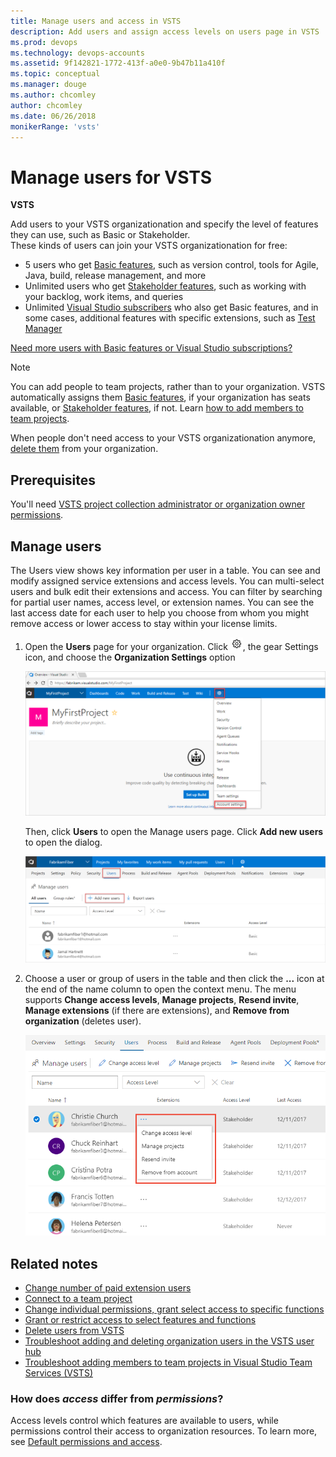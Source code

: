 ```yaml
---
title: Manage users and access in VSTS
description: Add users and assign access levels on users page in VSTS 
ms.prod: devops
ms.technology: devops-accounts
ms.assetid: 9f142821-1772-413f-a0e0-9b47b11a410f
ms.topic: conceptual
ms.manager: douge
ms.author: chcomley
author: chcomley
ms.date: 06/26/2018
monikerRange: 'vsts'
---
```

# Manage users for VSTS

**VSTS**

Add users to your VSTS organizationation and specify the level of features they can use, such as Basic or Stakeholder.  
These kinds of users can join your VSTS organizationation for free:

*	5 users who get [Basic features](https://visualstudio.microsoft.com/team-services/compare-features/), 
such as version control, tools for Agile, Java, build, release management, and more
*	Unlimited users who get [Stakeholder features](https://visualstudio.microsoft.com/team-services/compare-features/), 
such as working with your backlog, work items, and queries
*	Unlimited [Visual Studio subscribers](https://visualstudio.microsoft.com/team-services/compare-features/) 
who also get Basic features, and in some cases, additional features with specific extensions, such as 
[Test Manager](https://marketplace.visualstudio.com/items?itemName=ms.vss-testmanager-web) 

[Need more users with Basic features or Visual Studio subscriptions?](../../billing/buy-basic-access-add-users.md)

> [!NOTE]
> You can add people to team projects, 
> rather than to your organization. VSTS automatically assigns them 
> [Basic features](https://visualstudio.microsoft.com/team-services/compare-features/), 
> if your organization has seats available, 
> or [Stakeholder features](https://visualstudio.microsoft.com/team-services/compare-features/), 
> if not. Learn [how to add members to team projects](add-team-members-vs.md).
>
> When people don't need access to your VSTS organizationation anymore, [delete them](delete-organization-users.md) from your organization. 




## Prerequisites


You'll need [VSTS project collection administrator or organization owner permissions](../../organizations/security/set-project-collection-level-permissions.md?toc=/vsts/organizations/accounts/toc.json&bc=/vsts/organizations/accounts/breadcrumb/toc.json).   


##	Manage users

The Users view shows key information per user in a table. You can see and modify assigned service extensions and 
access levels.  You can multi-select users and bulk edit their extensions and access.  You can filter by searching for 
partial user names, access level, or extension names.  You can see the last access date for each user to help you choose 
from whom you might remove access or lower access to stay within your license limits.
 
1. Open the **Users** page for your organization. Click ![gear icon](../../_img/icons/gear-icon.png), the gear Settings icon, and choose the **Organization Settings** option
 
	![Open Organization Settings](../../user-guide/_img/sign-up/open-organization-settings.png)

	Then, click **Users** to open the Manage users page. Click **Add new users** to open the dialog. 

	![Open Add new users dialog](../../user-guide/_img/sign-up/add-new-users.png)

2. Choose a user or group of users in the table and then click the **...** icon at the end of the name column to open the context 
menu. The menu supports **Change access levels**, **Manage projects**, **Resend invite**, **Manage extensions** (if there are extensions), 
and **Remove from organization** (deletes user).

	![User hub, context menu](_img/manage-users/manage-users-show-context-menu.png)


## Related notes

- [Change number of paid extension users](../../billing/change-number-paid-extension-users.md)
- [Connect to a team project](../../user-guide/connect-team-projects.md)
- [Change individual permissions, grant select access to specific functions](../../organizations/security/change-individual-permissions.md)
- [Grant or restrict access to select features and functions](../../organizations/security/restrict-access.md)
- [Delete users from VSTS](delete-organization-users.md)
- [Troubleshoot adding and deleting organization users in the VSTS user hub](faq-add-delete-users.md)
- [Troubleshoot adding members to team projects in Visual Studio Team Services (VSTS)](faq-add-team-members.md)


### How does *access* differ from *permissions*?

Access levels control which features are available to users, while permissions control their access to organization resources. To learn more, see [Default permissions and access](../../organizations/security/permissions-access.md). 
